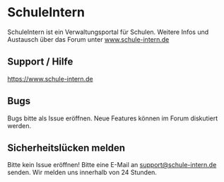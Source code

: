 # SchuleIntern
SchuleIntern ist ein Verwaltungsportal für Schulen.
Weitere Infos und Austausch über das Forum unter www.schule-intern.de

## Support / Hilfe
https://www.schule-intern.de

## Bugs
Bugs bitte als Issue eröffnen. Neue Features können im Forum diskutiert werden.

## Sicherheitslücken melden
Bitte kein Issue eröffnen!
Bitte eine E-Mail an support@schule-intern.de senden.
Wir melden uns innerhalb von 24 Stunden.
